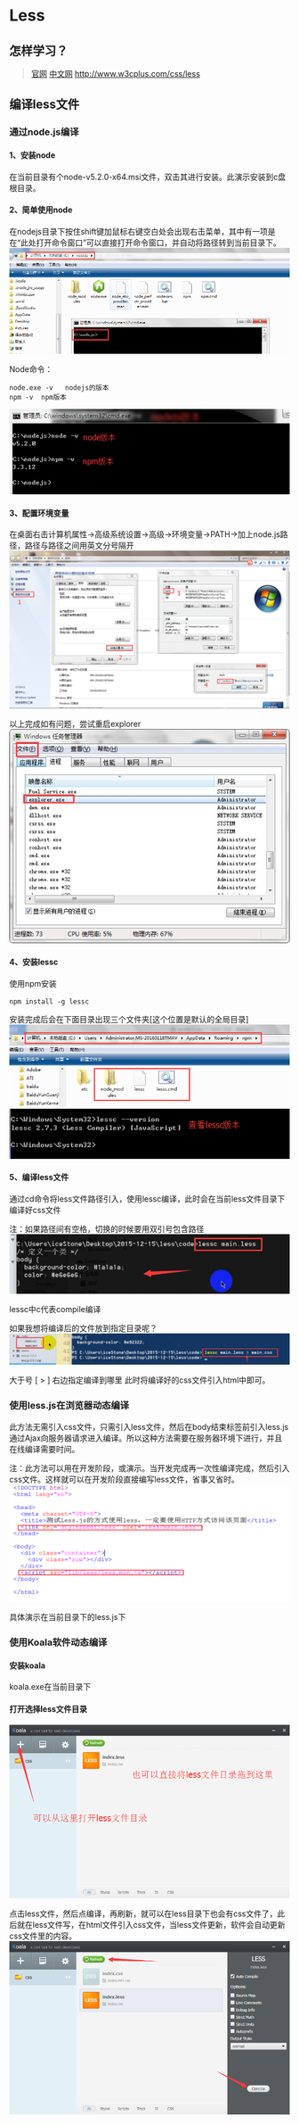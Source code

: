 # Less


## 怎样学习？

> [官网](http://lesscss.org/)
> [中文网](http://lesscss.cn/)
> http://www.w3cplus.com/css/less

## 编译less文件

### 通过node.js编译

#### 1、安装node

在当前目录有个node-v5.2.0-x64.msi文件，双击其进行安装。此演示安装到c盘根目录。

#### 2、简单使用node

在nodejs目录下按住shift键加鼠标右键空白处会出现右击菜单，其中有一项是在“此处打开命令窗口”可以直接打开命令窗口，并自动将路径转到当前目录下。
![Alt node-install-path](https://github.com/c-jian/Git/raw/master/img/node-install-path.png)

Node命令：
```shell
node.exe -v   nodejs的版本
npm -v  npm版本

```
![Alt node-use](https://github.com/c-jian/Git/raw/master/img/node-use.png)

#### 3、配置环境变量

在桌面右击计算机属性->高级系统设置->高级->环境变量->PATH->加上node.js路径，路径与路径之间用英文分号隔开
![Alt system-path](https://github.com/c-jian/Git/raw/master/img/system-path.png)

以上完成如有问题，尝试重启explorer
![Alt explorer](https://github.com/c-jian/Git/raw/master/img/explorer.png)

#### 4、安装lessc

使用npm安装
```shell
npm install -g lessc
```

安装完成后会在下面目录出现三个文件夹[这个位置是默认的全局目录]
![Alt npm-global-path](https://github.com/c-jian/Git/raw/master/img/npm-global-path.png)
![Alt see-lessc-number](https://github.com/c-jian/Git/raw/master/img/see-lessc-number.png)

#### 5、编译less文件

通过cd命令将less文件路径引入，使用lessc编译，此时会在当前less文件目录下编译好css文件

注：如果路径间有空格，切换的时候要用双引号包含路径
![Alt compile-less](https://github.com/c-jian/Git/raw/master/img/compile-less.png)

lessc中c代表compile编译

如果我想将编译后的文件放到指定目录呢？
![Alt save-path](https://github.com/c-jian/Git/raw/master/img/save-path.png)

大于号 [ > ] 右边指定编译到哪里
此时将编译好的css文件引入html中即可。

### 使用less.js在浏览器动态编译

此方法无需引入css文件，只需引入less文件，然后在body结束标签前引入less.js通过Ajax向服务器请求进入编译。所以这种方法需要在服务器环境下进行，并且在线编译需要时间。

注：此方法可以用在开发阶段，或演示。当开发完成再一次性编译完成，然后引入css文件。这样就可以在开发阶段直接编写less文件，省事又省时。
![Alt less.js](https://github.com/c-jian/Git/raw/master/img/less.js.png)

具体演示在当前目录下的less.js下

### 使用Koala软件动态编译

#### 安装koala

koala.exe在当前目录下

#### 打开选择less文件目录

![Alt koala](https://github.com/c-jian/Git/raw/master/img/koala.png)

点击less文件，然后点编译，再刷新，就可以在less目录下也会有css文件了，此后就在less文件写，在html文件引入css文件，当less文件更新，软件会自动更新css文件里的内容。
![Alt koala-use](https://github.com/c-jian/Git/raw/master/img/koala-use.png)
